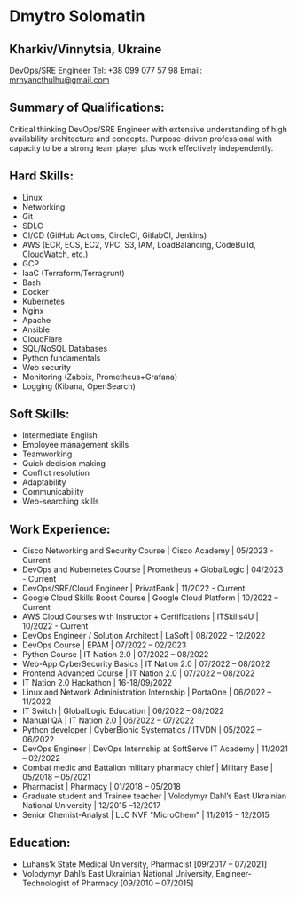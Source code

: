 # Dmytro Solomatin
## Kharkiv/Vinnytsia, Ukraine
DevOps/SRE Engineer
Tel: +38 099 077 57 98
Email: mrnyancthulhu@gmail.com

## Summary of Qualifications:
Critical thinking DevOps/SRE Engineer with extensive understanding of high availability architecture and concepts. Purpose-driven professional with capacity to be a strong team player plus work effectively independently.

## Hard Skills:
- Linux
- Networking
- Git
- SDLC
- CI/CD (GitHub Actions, CircleCI, GitlabCI, Jenkins)
- AWS (ECR, ECS, EC2, VPC, S3, IAM, LoadBalancing, CodeBuild, CloudWatch, etc.)
- GCP
- IaaC (Terraform/Terragrunt)
- Bash
- Docker
- Kubernetes
- Nginx
- Apache
- Ansible
- CloudFlare
- SQL/NoSQL Databases
- Python fundamentals
- Web security
- Monitoring (Zabbix, Prometheus+Grafana)
- Logging (Kibana, OpenSearch)

## Soft Skills:
- Intermediate English
- Employee management skills
- Teamworking
- Quick decision making
- Conflict resolution
- Adaptability
- Communicability
- Web-searching skills

## Work Experience:
- Cisco Networking and Security Course | Cisco Academy | 05/2023 - Current
- DevOps and Kubernetes Course | Prometheus + GlobalLogic | 04/2023 - Current
- DevOps/SRE/Cloud Engineer | PrivatBank | 11/2022 - Current
- Google Cloud Skills Boost Course | Google Cloud Platform | 10/2022 – Current
- AWS Cloud Courses with Instructor + Certifications | ITSkills4U | 10/2022 - Current
- DevOps Engineer / Solution Architect | LaSoft | 08/2022 – 12/2022
- DevOps Course | EPAM | 07/2022 – 02/2023
- Python Course | IT Nation 2.0 | 07/2022 – 08/2022
- Web-App CyberSecurity Basics | IT Nation 2.0 | 07/2022 – 08/2022
- Frontend Advanced Course | IT Nation 2.0 | 07/2022 – 08/2022
- IT Nation 2.0 Hackathon | 16-18/09/2022
- Linux and Network Administration Internship | PortaOne | 06/2022 – 11/2022
- IT Switch | GlobalLogic Education | 06/2022 – 08/2022
- Manual QA | IT Nation 2.0 | 06/2022 – 07/2022
- Python developer | CyberBionic Systematics / ITVDN | 05/2022 – 06/2022
- DevOps Engineer | DevOps Internship at SoftServe IT Academy | 11/2021 – 02/2022
- Combat medic and Battalion military pharmacy chief | Military Base | 05/2018 – 05/2021
- Pharmacist | Pharmacy | 01/2018 – 05/2018
- Graduate student and Trainee teacher | Volodymyr Dahl’s East Ukrainian National University | 12/2015 –12/2017
- Senior Chemist-Analyst | LLC NVF "MicroChem" | 11/2015 – 12/2015

## Education:
- Luhans’k State Medical University, Pharmacist [09/2017 – 07/2021]
- Volodymyr Dahl’s East Ukrainian National University, Engineer-Technologist of Pharmacy [09/2010 – 07/2015]
